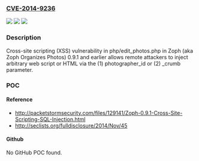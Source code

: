 ### [CVE-2014-9236](https://cve.mitre.org/cgi-bin/cvename.cgi?name=CVE-2014-9236)
![](https://img.shields.io/static/v1?label=Product&message=n%2Fa&color=blue)
![](https://img.shields.io/static/v1?label=Version&message=n%2Fa&color=blue)
![](https://img.shields.io/static/v1?label=Vulnerability&message=n%2Fa&color=brighgreen)

### Description

Cross-site scripting (XSS) vulnerability in php/edit_photos.php in Zoph (aka Zoph Organizes Photos) 0.9.1 and earlier allows remote attackers to inject arbitrary web script or HTML via the (1) photographer_id or (2) _crumb parameter.

### POC

#### Reference
- http://packetstormsecurity.com/files/129141/Zoph-0.9.1-Cross-Site-Scripting-SQL-Injection.html
- http://seclists.org/fulldisclosure/2014/Nov/45

#### Github
No GitHub POC found.

